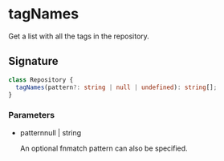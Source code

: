 # tagNames

Get a list with all the tags in the repository.

## Signature

```ts
class Repository {
  tagNames(pattern?: string | null | undefined): string[];
}
```

### Parameters

<ul class="param-ul">
  <li class="param-li param-li-root">
    <span class="param-name">pattern</span><span class="param-type">null | string</span>
    <br>
    <p class="param-description">An optional fnmatch pattern can also be specified.</p>
  </li>
</ul>
